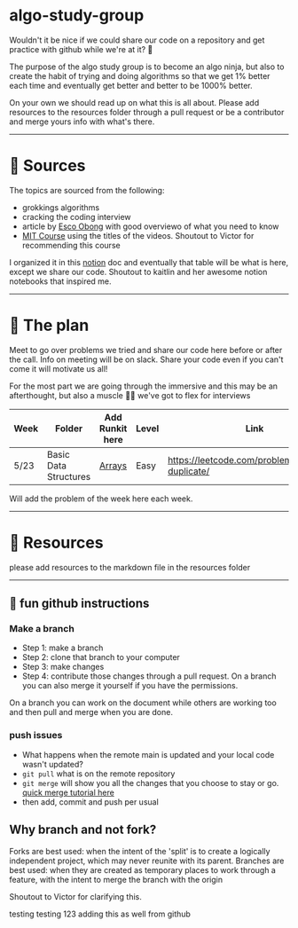 # algo-study-group
Wouldn't it be nice if we could share our code on a repository and get practice with github while we're at it? 🤩

The purpose of the algo study group is to become an algo ninja, but also to create the habit of trying and doing algorithms so that we get 1% better each time and eventually get better and better to be 1000% better.

On your own we should read up on what this is all about. Please add resources to the resources folder through a pull request or be a contributor and merge yours info with what's there.

---
# 🌱 Sources
The topics are sourced from the following:
- grokkings algorithms 
- cracking the coding interview
- article by [Esco Obong](https://medium.com/swlh/how-to-study-for-data-structures-and-algorithms-interviews-at-faang-65043e00b5df) with good overviewo of what you need to know
- [MIT Course](https://medium.com/swlh/how-to-study-for-data-structures-and-algorithms-interviews-at-faang-65043e00b5df) using the titles of the videos. Shoutout to Victor for recommending this course

I organized it in this [notion](https://www.notion.so/DS-A-Study-Plan-272ad8fd622f4882ae4f2b36f28f2efc) doc and eventually that table will be what is here, except we share our code. Shoutout to kaitlin and her awesome notion notebooks that inspired me.

---
# 📝 The plan 
Meet to go over problems we tried and share our code here before or after the call. Info on meeting will be on slack. Share your code even if you can't come it will motivate us all!

For the most part we are going through the immersive and this may be an afterthought, but also a muscle 💪🏻 we've got to flex for interviews 


|Week| Folder| Add Runkit here |Level|Link|
| --- | --- |---|---|---|
| 5/23 | Basic Data Structures |[Arrays](02-BasicDataStructures/arraysAndStrings.md) |Easy|https://leetcode.com/problems/contains-duplicate/   |

Will add the problem of the week here each week.


---
# 📖 Resources
please add resources to the markdown file in the resources folder


---
## 💾 fun github instructions

### Make a branch 

- Step 1: make a branch
- Step 2: clone that branch to your computer
- Step 3: make changes
- Step 4: contribute those changes through a pull request. On a branch you can also merge it yourself if you have the permissions. 

On a branch you can work on the document while others are working too and then pull and merge when you are done.

### push issues

- What happens when the remote main is updated and your local code wasn't updated?
- `git pull` what is on the remote repository
- `git merge` will show you all the changes that you choose to stay or go. [quick merge tutorial here](https://www.youtube.com/watch?v=QmKdodJU-js)
- then add, commit and push per usual

## Why branch and not fork?

Forks are best used: when the intent of the 'split' is to create a logically independent project, which may never reunite with its parent. Branches are best used: when they are created as temporary places to work through a feature, with the intent to merge the branch with the origin

Shoutout to Victor for clarifying this.

testing testing 123
adding this as well from github
